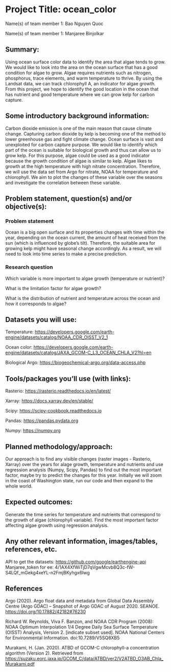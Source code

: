 # Project Title: ocean_color


Name(s) of team member 1: Bao Nguyen Quoc

Name(s) of team member 1: Manjaree Binjolkar


## Summary: 
Using ocean surface color data to identify the area that algae tends to grow.
We would like to look into the area on the ocean surface that has a good condition for algae to grow. Algae requires nutrients such as nitrogen, phosphorus, trace elements, and warm temperature to thrive. By using the Landsat data, we can track chlorophyll A, an indicator for algae growth. From this project, we hope to identify the good location in the ocean that has nutrient and good temperature where we can grow kelp for carbon capture. 


## Some introductory background information: 
Carbon dioxide emission is one of the main reason that cause climate change. Capturing carbon dioxide by kelp is becoming one of the method to lower greenhouse gas and fight climate change. Ocean surface is vast and unexploited for carbon capture purpose. We would like to identify which part of the ocean is suitable for biological growth and thus can allow us to grow kelp. For this purpose, algae could be used as a good indicator because the growth condition of algae is similar to kelp. Algae likes to growth at the high temperature with high nitrate concentration. Therefore, we will use the data set from Argo for nitrate, NOAA for temperature and chlorophyll. We aim to plot the changes of these variable over the seasons and investigate the correlation between these variable.

## Problem statement, question(s) and/or objective(s): 
### Problem statement
Ocean is a big open surface and its properties changes with time within the year, depending on the ocean current, the amount of heat received from the sun (which is influenced by globe’s tilt). Therefore, the suitable area for growing kelp might have seasonal change accordingly. As a result, we will need to look into time series to make a precise prediction.
### Research question
Which variable is more important to algae growth (temperature or nutrient)? 

What is the limitation factor for algae growth? 

What is the distribution of nutrient and temperature across the ocean and how it corresponds to algae?

## Datasets you will use:
Temperature: https://developers.google.com/earth-engine/datasets/catalog/NOAA_CDR_OISST_V2_1 

Ocean color: https://developers.google.com/earth-engine/datasets/catalog/JAXA_GCOM-C_L3_OCEAN_CHLA_V2?hl=en

Biological Argo: https://biogeochemical-argo.org/data-access.php

## Tools/packages you’ll use (with links): 
Rasterio: https://rasterio.readthedocs.io/en/latest/

Xarray: https://docs.xarray.dev/en/stable/

Scipy: https://scipy-cookbook.readthedocs.io

Pandas: https://pandas.pydata.org

Numpy: https://numpy.org

## Planned methodology/approach: 
Our approach is to find any visible changes (raster images - Rasterio, Xarray) over the years for alage growth, temperature and nutrients and use regression analysis (Numpy, Scipy, Pandas) to find out the most important factor, maybe try to predict the changes for this year. Initially we will zoom in the coast of Washington state, run our code and then expand to the whole world.

## Expected outcomes: 
Generate the time series for temperature and nutrients that correspond to the growth of algae (chlorophyll variable). Find the most important factor affecting algae growth using regression analysis.

## Any other relevant information, images/tables, references, etc.
API to get the datasets: https://github.com/google/earthengine-api
Manjaree_token for ee: 4/1AX4XfWiTjD7qVgwMcvb8Q3c-fW-S4LQf_mGekg4xeYL-n2FmjBKyhgx6Iwg

## References
Argo (2020). Argo float data and metadata from Global Data Assembly Centre (Argo GDAC) – Snapshot of Argo GDAC of August 2020. SEANOE. https://doi.org/10.17882/42182#76230

Richard W. Reynolds, Viva F. Banzon, and NOAA CDR Program (2008): NOAA Optimum Interpolation 1/4 Degree Daily Sea Surface Temperature (OISST) Analysis, Version 2. [indicate subset used]. NOAA National Centers for Environmental Information. doi:10.7289/V5SQ8XB5

Murakami, H. (Jan. 2020). ATBD of GCOM-C chlorophyll-a concentration algorithm (Version 2). Retrieved from https://suzaku.eorc.jaxa.jp/GCOM_C/data/ATBD/ver2/V2ATBD_O3AB_Chla_Murakami.pdf


